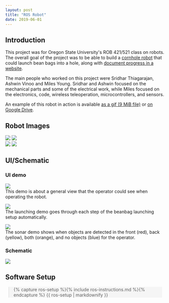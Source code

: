 ```yaml
---
layout: post
title: "ROS Robot"
date: 2019-06-01
---
```

## Introduction
This project was for Oregon State University's ROB 421/521 class on robots. The overall
goal of the project was to be able to build a [cornhole
robot](https://github.com/mwyoung/Cornhole-Robot) that could launch bean bags into a hole,
along with [document progress in a
website](https://sites.google.com/view/advanced-robotics-team-13/home).

The main people who worked on this project were Sridhar Thiagarajan, Ashwin Vinoo and
Miles Young. Sridhar and Ashwin focused on the mechanical parts and some of the electrical
work, while Miles focused on the electronics, code, wireless teleoperation,
microcontrollers, and sensors.

An example of this robot in action is available [as a gif (9 MiB
file)](https://user-images.githubusercontent.com/10273995/70187746-d4916480-16a3-11ea-97c9-25539110e745.gif)
or [on Google
Drive](https://drive.google.com/file/d/1d2ZNT2PElxMqfjijd-8yuyTfzLbTILos/view).

## Robot Images
<style type='text/css'>/*For image size*/
img.robot_img { max-width: 100%; display: block; margin: 0 auto; }
</style>

<div class="robot_img">
<img style="max-height:200px"
src="https://user-images.githubusercontent.com/10273995/66241697-769ccc80-e6b4-11e9-9a8b-a6163051fe13.png">
<img style="max-height:200px"
src="https://user-images.githubusercontent.com/10273995/66241586-43f2d400-e6b4-11e9-9e96-78835701c3eb.png">
</div>

<div class="robot_img">
<img style="max-height:300px"
src="https://user-images.githubusercontent.com/10273995/66241764-a21fb700-e6b4-11e9-8986-49fc4554fb28.jpg">
<img style="max-height:300px"
src="https://user-images.githubusercontent.com/10273995/66241793-b368c380-e6b4-11e9-8551-4361d78eaa32.jpg">
</div>

## UI/Schematic

### UI demo
<img class="robot_img"
src="https://user-images.githubusercontent.com/10273995/66241848-e14e0800-e6b4-11e9-884d-53417e59a37e.jpg">
This demo is about a general view that the operator could see when operating the robot.

<img class="robot_img"
src="https://user-images.githubusercontent.com/10273995/66241846-e0b57180-e6b4-11e9-8af3-7fda18800037.gif">
The launching demo goes through each step of the beanbag launching setup automatically.

<img class="robot_img"
src="https://user-images.githubusercontent.com/10273995/66241844-e0b57180-e6b4-11e9-875a-569e38a6b048.gif">
The sonar demo shows when objects are detected in the front (red), back (yellow), both
(orange), and no objects (blue) for the operator.

### Schematic
<img class="robot_img"
src="https://user-images.githubusercontent.com/10273995/66241845-e0b57180-e6b4-11e9-945b-cfb7dfbfe611.png">

## Software Setup
<blockquote style="margin: 0px 10px 0px 10px; background-color:WhiteSmoke;">
{% capture ros-setup %}{% include ros-instructions.md %}{% endcapture %} {{ ros-setup |
markdownify }}
</blockquote>
